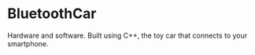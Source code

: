 # BluetoothCar
Hardware and software. Built using C++, the toy car that connects to your smartphone.
